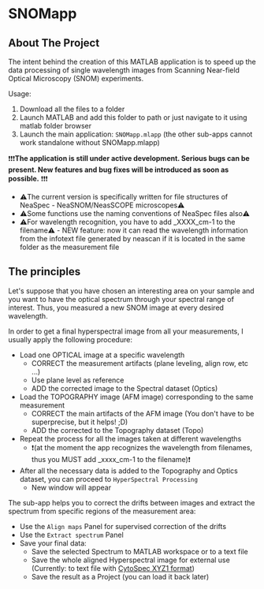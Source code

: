 # SNOMapp
<!-- ABOUT THE PROJECT -->
## About The Project

The intent behind the creation of this MATLAB application is to speed up the data processing of single wavelength images from Scanning Near-field Optical Microscopy (SNOM) experiments.

Usage:
1. Download all the files to a folder
2. Launch MATLAB and add this folder to path or just navigate to it using matlab folder browser
3. Launch the main application: `SNOMapp.mlapp` (the other sub-apps cannot work standalone without SNOMapp.mlapp)

❗❗❗**The application is still under active development. Serious bugs can be present. New features and bug fixes will be introduced as soon as possible.** ❗❗❗

+ ⚠️The current version is specifically written for file structures of NeaSpec - NeaSNOM/NeasSCOPE microscopes⚠️
+ ⚠️Some functions use the naming conventions of NeaSpec files also⚠️
+ ⚠️For wavelength recognition, you have to add _XXXX_cm-1 to the filename⚠️ - NEW feature: now it can read the wavelength information from the infotext file generated by neascan if it is located in the same folder as the measurement file

## The principles

Let's suppose that you have chosen an interesting area on your sample and you want to have the optical spectrum through your spectral range of interest. Thus, you measured a new SNOM image at every desired wavelength.

In order to get a final hyperspectral image from all your measurements, I usually apply the following procedure:
+ Load one OPTICAL image at a specific wavelength
  + CORRECT the measurement artifacts (plane leveling, align row, etc ...)
  + Use plane level as reference
  + ADD the corrected image to the Spectral dataset (Optics)
+ Load the TOPOGRAPHY image (AFM image) corresponding to the same measurement
  + CORRECT the main artifacts of the AFM image (You don't have to be superprecise, but it helps! ;D)
  + ADD the corrected to the Topography dataset (Topo)
+ Repeat the process for all the images taken at different wavelengths
  + ❗(at the moment the app recognizes the wavelength from filenames, thus you MUST add _xxxx_cm-1 to the filename)❗
+ After all the necessary data is added to the Topography and Optics dataset, you can proceed to `HyperSpectral Processing`
  + New window will appear

The sub-app helps you to correct the drifts between images and extract the spectrum from specific regions of the measurement area:
+ Use the `Align maps` Panel for supervised correction of the drifts
+ Use the `Extract spectrum` Panel
+ Save your final data:
  + Save the selected Spectrum to MATLAB workspace or to a text file
  + Save the whole aligned Hyperspectral image for external use (Currently: to text file with [CytoSpec XYZ1 format](https://www.cytospec.com/ftir.php))
  + Save the result as a Project (you can load it back later)



